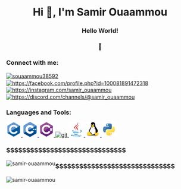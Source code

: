 <h1 align="center">Hi 👋, I'm Samir Ouaammou</h1>
<h3 align="center">         Hello  World!</h3>
<h3 align="center">              🙂      </h3>


<h3 align="left">Connect with me:</h3>
<p align="left">
<a href="https://twitter.com/souaammou38592" target="blank"><img align="center" src="https://raw.githubusercontent.com/rahuldkjain/github-profile-readme-generator/master/src/images/icons/Social/twitter.svg" alt="souaammou38592" height="30" width="40" /></a>
<a href="https://fb.com/https://facebook.com/profile.php?id=100081891472318" target="blank"><img align="center" src="https://raw.githubusercontent.com/rahuldkjain/github-profile-readme-generator/master/src/images/icons/Social/facebook.svg" alt="https://facebook.com/profile.php?id=100081891472318" height="30" width="40" /></a>
<a href="https://instagram.com/https://instagram.com/samir_ouaammou" target="blank"><img align="center" src="https://raw.githubusercontent.com/rahuldkjain/github-profile-readme-generator/master/src/images/icons/Social/instagram.svg" alt="https://instagram.com/samir_ouaammou" height="30" width="40" /></a>
<a href="https://discord.gg/https://discord.com/channels/@samir_ouaammou" target="blank"><img align="center" src="https://raw.githubusercontent.com/rahuldkjain/github-profile-readme-generator/master/src/images/icons/Social/discord.svg" alt="https://discord.com/channels/@samir_ouaammou" height="30" width="40" /></a>
</p>

<h3 align="left">Languages and Tools:</h3>
<p align="left"> <a href="https://www.cprogramming.com/" target="_blank" rel="noreferrer"> <img src="https://raw.githubusercontent.com/devicons/devicon/master/icons/c/c-original.svg" alt="c" width="40" height="40"/> </a> <a href="https://www.w3schools.com/cpp/" target="_blank" rel="noreferrer"> <img src="https://raw.githubusercontent.com/devicons/devicon/master/icons/cplusplus/cplusplus-original.svg" alt="cplusplus" width="40" height="40"/> </a> <a href="https://www.w3schools.com/cs/" target="_blank" rel="noreferrer"> <img src="https://raw.githubusercontent.com/devicons/devicon/master/icons/csharp/csharp-original.svg" alt="csharp" width="40" height="40"/> </a> <a href="https://git-scm.com/" target="_blank" rel="noreferrer"> <img src="https://www.vectorlogo.zone/logos/git-scm/git-scm-icon.svg" alt="git" width="40" height="40"/> </a> <a href="https://www.java.com" target="_blank" rel="noreferrer"> <img src="https://raw.githubusercontent.com/devicons/devicon/master/icons/java/java-original.svg" alt="java" width="40" height="40"/> </a> <a href="https://www.linux.org/" target="_blank" rel="noreferrer"> <img src="https://raw.githubusercontent.com/devicons/devicon/master/icons/linux/linux-original.svg" alt="linux" width="40" height="40"/> </a> <a href="https://www.python.org" target="_blank" rel="noreferrer"> <img src="https://raw.githubusercontent.com/devicons/devicon/master/icons/python/python-original.svg" alt="python" width="40" height="40"/> </a> </p>

<h3 align="left">$$$$$$$$$$$$$$$$$$$$$$$$$$$$$$</h3>



<p><img align="left" src="https://github-readme-stats.vercel.app/api/top-langs?username=samir-ouaammou&show_icons=true&locale=en&layout=compact" alt="samir-ouaammou" /></p>
<h3 align="left">$$$$$$$$$$$$$$$$$$$$$$$$$$$$$$</h3>

</p>
<p><img align="center" src="https://github-readme-streak-stats.herokuapp.com/?user=samir-ouaammou&" alt="samir-ouaammou" /></p>
